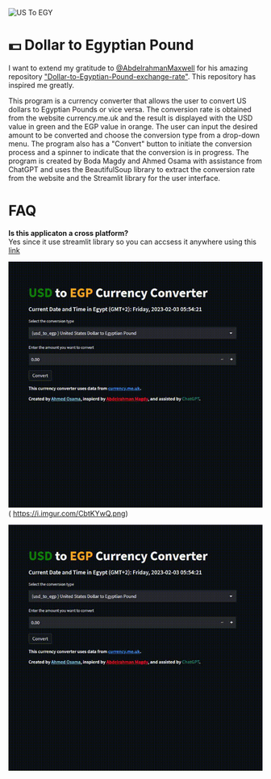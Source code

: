 ![US To EGY](https://imgur.com/mi6WAbx.png)

# 💵 Dollar to Egyptian Pound 

I want to extend my gratitude to [@AbdelrahmanMaxwell](https://github.com/AbdelrahmanMaxwell) for his amazing repository ["Dollar-to-Egyptian-Pound-exchange-rate"](https://github.com/AbdelrahmanMaxwell/Dollar-to-Egyptian-Pound-exchange-rate). This repository has inspired me greatly.

This program is a currency converter that allows the user to convert US dollars to Egyptian Pounds or vice versa. The conversion rate is obtained from the website currency.me.uk and the result is displayed with the USD value in green and the EGP value in orange. The user can input the desired amount to be converted and choose the conversion type from a drop-down menu. The program also has a "Convert" button to initiate the conversion process and a spinner to indicate that the conversion is in progress. The program is created by Boda Magdy and Ahmed Osama with assistance from ChatGPT and uses the BeautifulSoup library to extract the conversion rate from the website and the Streamlit library for the user interface.

# FAQ

**Is this applicaton a cross platform?**  
Yes since it use streamlit library so you can accsess it anywhere using this [link](https://bit.ly/ahmedosama_usd_to_egp)



 ![Software interface](https://github.com/ahmed98Osama/Dollar-to-Egyptian-Pound-Currency-Converter/blob/main/streamlit.gif) 
 ( https://i.imgur.com/CbtKYwQ.png)

<img src="https://github.com/ahmed98Osama/Dollar-to-Egyptian-Pound-Currency-Converter/blob/main/streamlit.gif" alt="GIF">

